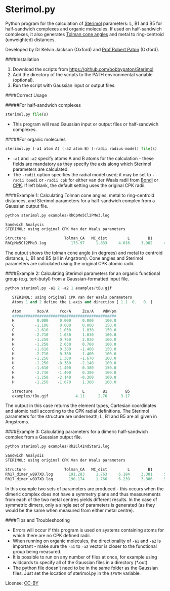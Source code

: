 Sterimol.py
=====

Python program for the calculation of [Sterimol](http://www.ccl.net/cca/software/SOURCES/FORTRAN/STERIMOL/) parameters: L, B1 and B5 for half-sandwich complexes and organic molecules. If used on half-sandwich complexes, it also generates [Tolman cone angles](https://en.wikipedia.org/wiki/Ligand_cone_angle) and metal to ring-centroid (unweighted) distances.

Developed by Dr Kelvin Jackson (Oxford) and [Prof Robert Paton](http://paton.chem.ox.ac.uk) (Oxford).



####Installation
1. Download the scripts from https://github.com/bobbypaton/Sterimol
2. Add the directory of the scripts to the PATH environmental variable (optional).  
3.	Run the script with Gaussian input or output files.

####Correct Usage

#####For half-sandwich complexes

```python
sterimol.py file(s)
```
* This program will read Gaussian input or output files or half-sandwich complexes.


#####For organic molecules

```python
sterimol.py (-a1 atom A) (-a2 atom B) (-radii radius-model) file(s)
```
* `-a1` and `-a2` specify atoms A and B atoms for the calculation - these fields are mandatory as they specify the axis along which Sterimol parameters are calculated.
* The `-radii` option specifies the radial model used; it may be set to `-radii bondi` or `-radii cpk` for either van der Waals radii from [Bondi](http://pubs.acs.org/doi/abs/10.1021/j100785a001) or [CPK](https://en.wikipedia.org/wiki/Space-filling_model). If left blank, the default setting uses the original CPK radii.


####Example 1:
Calculating Tolman cone angles, metal to ring-centroid distances, and Sterimol parameters for a half-sandwich complex from a Gaussian output file.

```python
python sterimol.py examples/RhCpMe5Cl2PMe3.log

Sandwich Analysis
STERIMOL: using original CPK Van der Waals parameters

Structure                 Tolman_CA   MC_dist         L        B1        B5
RhCpMe5Cl2PMe3.log           173.97     1.833     4.016     3.902     4.304


```

The output shows the tolman cone angle (in degrees) and metal to centroid distance, L, B1 and B5 (all in Angstrom). Cone angles and Sterimol parameters are calculated using the original CPK atomic radii. 

####Example 2:
Calculating Sterimol parameters for an organic functional group (e.g. tert-butyl) from a Gaussian-formatted input file.

```python
python sterimol.py -a1 2 -a2 1 examples/tBu.gjf

   STERIMOL: using original CPK Van der Waals parameters
   Atoms 1 and 2 define the L-axis and direction [ 1.1  0.   0. ]

   Atom       Xco/A     Yco/A     Zco/A    VdW/pm
   ##############################################
   H          0.000     0.000     0.000     100.0
   C         -1.100     0.000     0.000     150.0
   C         -1.610     1.030     1.030     150.0
   H         -2.710     1.030     1.030     100.0
   H         -1.250     0.760     2.030     100.0
   H         -1.250     2.030     0.760     100.0
   C         -1.610     0.380    -1.400     150.0
   H         -2.710     0.380    -1.400     100.0
   H         -1.250     1.380    -1.670     100.0
   H         -1.250    -0.360    -2.140     100.0
   C         -1.610    -1.400     0.380     150.0
   H         -2.710    -1.400     0.380     100.0
   H         -1.250    -2.140    -0.360     100.0
   H         -1.250    -1.670     1.380     100.0

   Structure                      L        B1        B5
   examples/tBu.gjf            4.11      2.76      3.17

```

The output in this case returns the element types, Cartesian coordinates and atomic radii according to the CPK radial definitions. The Sterimol parameters for the structure are underneath; L, B1 and B5 are all given in Angstroms.

####Example 3:
Calculating parameters for a dimeric half-sandwich complex from a Gaussian output file.

```python
python sterimol.py examples/Rh2Cl4IndStar2.log

Sandwich Analysis
STERIMOL: using original CPK Van der Waals parameters

Structure                 Tolman_CA   MC_dist         L        B1        B5
Rh17_dimer_wB97XD.log       191.283     1.763     6.184     3.381     5.607
Rh17_dimer_wB97XD.log       190.174     1.766     6.239     3.386     5.608


```

In this example two sets of parameters are produced - this occurs when the dimeric complex does not have a symmetry plane and thus measurements from each of the two metal centres yields different results. In the case of symmetric dimers, only a single set of parameters is generated (as they would be the same when measured from either metal centre).


####Tips and Troubleshooting
* Errors will occur if this program is used on systems containing atoms for which there are no CPK defined radii.
* When running on organic molecules, the directionality of `-a1` and `-a2` is important - make sure the `-a1` to `-a2` vector is closer to the functional group being measured.
* It is possible to run on any number of files at once, for example using wildcards to specify all of the Gaussian files in a directory (*.out)
* The python file doesn’t need to be in the same folder as the Gaussian files. Just set the location of sterimol.py in the `$PATH` variable.




License: [CC-BY](https://creativecommons.org/licenses/by/3.0/)


